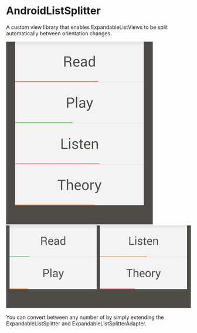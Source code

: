 AndroidListSplitter
===================

A custom view library that enables ExpandableListViews to be split automatically between orientation changes.

![Screenshot](screenshots/one_list.png) ![Screenshot](screenshots/two_lists.png)



You can convert between any number of by simply extending the ExpandableListSplitter and ExpandableListSplitterAdapter.
